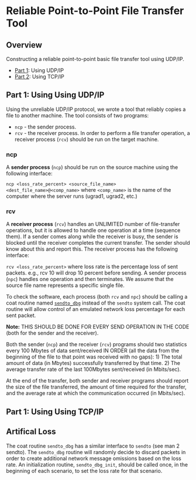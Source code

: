 # Reliable Point-to-Point File Transfer Tool

## Overview
Constructing a reliable point-to-point basic file transfer tool using UDP/IP.

* [Part 1](#part1): Using UDP/IP
* [Part 2](#part2): Using TCP/IP

<a name="part1"></a>
## Part 1: Using Using UDP/IP
Using the unreliable UDP/IP protocol, we wrote a tool that reliably copies a file to another machine. The tool consists of two programs: 
* `ncp` - the sender process.
* `rcv` - the receiver process.
In order to perform a file transfer operation, a receiver process (`rcv`) should be run on the target machine.  

### ncp
A **sender process** (`ncp`) should be run on the source machine using the following interface:

`ncp <loss_rate_percent> <source_file_name> <dest_file_name>@<comp_name>` where `<comp_name>` is the name of the computer where the server runs (ugrad1, ugrad2, etc.)

### rcv
A **receiver process** (`rcv`) handles an UNLIMITED number of file-transfer operations, but it is allowed to handle one operation at a time (sequence them). If a sender comes along while the receiver is busy, the sender is blocked until the receiver completes the current transfer. The sender should know about this and report this. The receiver process has the following interface:

`rcv <loss_rate_percent>` where loss rate is the percentage loss of sent packets. e.g., rcv 10 will drop 10 percent before sending. A sender process (`npc`) handles one operation and then terminates. We assume that the source file name represents a specific single file.

To check the software, each process (both `rcv` and `npc`) should be calling a coat routine named [`sendto_dbg`](#part3) instead of the `sendto` system call. The coat routine will allow control of an emulated network loss percentage for each sent packet.

**Note:** THIS SHOULD BE DONE FOR EVERY SEND OPERATION IN THE CODE (both for the sender and the receiver).

Both the sender (`ncp`) and the receiver (`rcv`) programs should two statistics every 100 Mbytes of data sent/received IN ORDER (all the data from the beginning of the file to that point was received with no gaps):
    1) The total amount of data (in Mbytes) successfully transferred by that time.
    2) The average transfer rate of the last 100Mbytes sent/received (in Mbits/sec).

At the end of the transfer, both sender and receiver programs should report the size of the file transferred, the amount of time required for the transfer, and the average rate at which the communication occurred (in Mbits/sec).

<a name="part2"></a>
## Part 1: Using Using TCP/IP

<a name="part3"></a>
## Artifical Loss
The coat routine `sendto_dbg` has a similar interface to `sendto` (see man 2 sendto). The `sendto_dbg` routine will randomly decide to discard packets in order to create additional network message omissions based on the loss rate. An initialization routine, `sendto_dbg_init`, should be called once, in the beginning of each scenario, to set the loss rate for that scenario. 